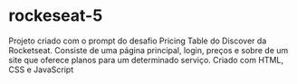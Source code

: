 # rockeseat-5

Projeto criado com o prompt do desafio Pricing Table do Discover da Rocketseat.
Consiste de uma página principal, login, preços e sobre de um site que oferece planos para um determinado serviço.
Criado com HTML, CSS e JavaScript
